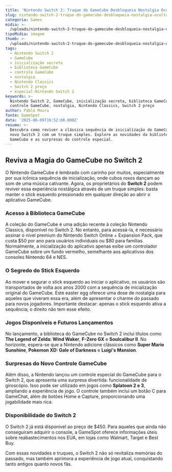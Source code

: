 ```yaml
---
title: 'Nintendo Switch 2: Truque do GameCube Desbloqueia Nostalgia Oculta'
slug: nintendo-switch-2-truque-do-gamecube-desbloqueia-nostalgia-oculta
categoria: Games
midia: >-
  /uploads/nintendo-switch-2-truque-do-gamecube-desbloqueia-nostalgia-oculta-thumb.jpg
tipoMidia: imagem
thumb: >-
  /uploads/nintendo-switch-2-truque-do-gamecube-desbloqueia-nostalgia-oculta-thumb.jpg
tags:
  - Nintendo Switch 2
  - GameCube
  - inicialização secreta
  - biblioteca GameCube
  - controle GameCube
  - nostalgia
  - Nintendo Classics
  - Switch 2 preço
  - especial-Nintendo Switch 2
keywords: >-
  Nintendo Switch 2, GameCube, inicialização secreta, biblioteca GameCube,
  controle GameCube, nostalgia, Nintendo Classics, Switch 2 preço
author: Pablo Moura
fonte: GameSpot
data: '2025-06-09T16:52:00.000Z'
resumo: >-
  Descubra como reviver a clássica sequência de inicialização do GameCube no
  novo Switch 2 com um truque simples. Explore as novidades da biblioteca
  GameCube e as surpresas do controle especial.
---
```


## Reviva a Magia do GameCube no Switch 2

O Nintendo GameCube é lembrado com carinho por muitos, especialmente por sua icônica sequência de inicialização, onde cubos roxos dançam ao som de uma música cativante. Agora, os proprietários do **Switch 2** podem reviver essa experiência nostálgica através de um truque simples: basta manter o stick esquerdo pressionado em qualquer direção ao abrir o aplicativo GameCube.

### Acesso à Biblioteca GameCube

A coleção do GameCube é uma adição recente à coleção Nintendo Classics, disponível no Switch 2. No entanto, para acessá-la, é necessário assinar o nível premium do Nintendo Switch Online + Expansion Pack, que custa $50 por ano para usuários individuais ou $80 para famílias. Normalmente, a inicialização do aplicativo apenas exibe um controlador GameCube sobre um fundo vermelho, semelhante aos aplicativos dos consoles Nintendo 64 e NES.

### O Segredo do Stick Esquerdo

Ao mover e segurar o stick esquerdo ao iniciar o aplicativo, os usuários são transportados de volta aos anos 2000 com a sequência de inicialização original do GameCube. Este easter egg oferece uma dose de nostalgia para aqueles que viveram essa era, além de apresentar o charme do passado para novos jogadores. Importante destacar: apenas o stick esquerdo ativa a sequência; o direito não tem esse efeito.

### Jogos Disponíveis e Futuros Lançamentos

No lançamento, a biblioteca do GameCube no Switch 2 inclui títulos como **The Legend of Zelda: Wind Waker**, **F-Zero GX** e **Soulcalibur II**. No horizonte, espera-se que a Nintendo adicione clássicos como **Super Mario Sunshine**, **Pokemon XD: Gale of Darkness** e **Luigi's Mansion**.

### Surpresas do Novo Controle GameCube

Além disso, a Nintendo lançou um controle especial do GameCube para o Switch 2, que apresenta uma surpresa divertida: funcionalidade de giroscópio. Isso pode ser utilizado em jogos como **Splatoon 2 e 3**, ampliando a experiência de jogo. O controle também inclui um botão C para GameChat, além de botões Home e Capture, proporcionando uma jogabilidade mais rica.

### Disponibilidade do Switch 2

O Switch 2 já está disponível ao preço de $450. Para aqueles que ainda não conseguiram adquirir o console, a GameSpot oferece informações úteis sobre reabastecimentos nos EUA, em lojas como Walmart, Target e Best Buy.

Com essas novidades e truques, o Switch 2 não só revitaliza memórias do passado, mas também aprimora a experiência de jogo atual, conquistando tanto antigos quanto novos fãs.
